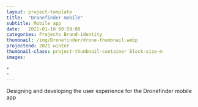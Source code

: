 ```yaml
---
layout: project-template
title:  "Dronefinder mobile"
subtitle: Mobile app
date:   2021-01-10 00:59:00
categories: Projects Brand-identity
thumbnail: /img/Dronefinder/drone-thumbnail.webp
projectend: 2021 winter
thumbnail-class: project-thumbnail-container block-size-m
images:

- 
- 
---
```

Designing and developing the user experience for the Dronefinder mobile app